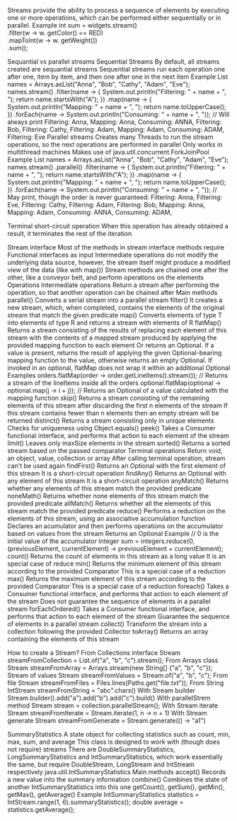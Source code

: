 Streams provide the ability to process a sequence of elements by executing one or more operations, 
  which can be performed either sequentially or in parallel. 
Example
    int sum = widgets.stream()                  
                .filter(w -> w. getColor() == RED)                  
                .mapToInt(w -> w. getWeight())                  
                .sum();

Sequantial vs parallel streams
  Sequential Streams
    By default, all streams created are sequantial streams
    Sequential streams run each operation one after one, item by item, and then one after one in the next item
    Example
      List<String> names = Arrays.asList("Anna", "Bob", "Cathy", "Adam", "Eve");
      names.stream()
            .filter(name -> {
                System.out.println("Filtering: " + name + ", ");
                return name.startsWith("A"); })
            .map(name -> {
                System.out.println("Mapping: " + name + ", ");
                return name.toUpperCase(); })
            .forEach(name -> System.out.println("Consuming: " + name + ", "));
      // Will always print Filtering: Anna, Mapping: Anna, Consuming: ANNA, Filtering: Bob, 
          Filtering: Cathy, Filtering: Adam, Mapping: Adam, Consuming: ADAM, Filtering: Eve
  Parallel streams
    Creates many Threads to run the stream operations, so the next operations are performed in parallel
    Only works in multithread machines
    Makes use of java.util.concurrent.ForkJoinPool
    Example
      List<String> names = Arrays.asList("Anna", "Bob", "Cathy", "Adam", "Eve");
      names.stream()
            .parallel()
            .filter(name -> {
                System.out.println("Filtering: " + name + ", ");
                return name.startsWith("A"); })
            .map(name -> {
                System.out.println("Mapping: " + name + ", ");
                return name.toUpperCase(); })
            .forEach(name -> System.out.println("Consuming: " + name + ", "));
      // May print, though the order is never guaranteed: Filtering: Anna, Filtering: Eve, Filtering: Cathy, 
        Filtering: Adam, Filtering: Bob, Mapping: Anna, Mapping: Adam, Consuming: ANNA, Consuming: ADAM, 

Terminal short-circuit operation
  When this operation has already obtained a result, it terminates the rest of the iteration  

Stream interface
  Most of the methods in stream interface methods require Functional interfaces as input
  Intermediate operations do not modify the underlying data source,
    however, the stream itself might produce a modified view of the data (like with map())
  Stream methods are chained one after the other, like a conveyor belt, 
    and perform operations on the elements
  Operations
    Intermediate operations
      Return a stream after performing the operation, so that another operation can be chained after
      Main methods
        parallel()
          Converts a serial stream into a parallel stream
        filter()
          It creates a new stream, which, when completed, contains the elements of the original stream that match the given predicate
        map()
          Converts elements of type T into elements of type R and returns a stream with elements of R
        flatMap()
          Returns a stream consisting of the results of replacing each element of this stream 
            with the contents of a mapped stream produced by applying the provided mapping function to each element
          Or returns an Optional. If a value is present, returns the result of applying the given Optional-bearing mapping 
            function to the value, otherwise returns an empty Optional. 
            If invoked in an optional, flatMap does not wrap it within an additional Optional
          Examples
            orders.flatMap(order -> order.getLineItems().stream()); // Returns a stream of the lineItems inside all the orders
            optional.flatMap(optional -> optional.map(j -> i + j)); // Returns an Optional of a value calculated with the mapping function
        skip()
          Returns a stream consisting of the remaining elements of this stream after discarding the first n elements of the stream
          If this stream contains fewer than n elements then an empty stream will be returned
        distinct()
          Returns a stream consisting only in unique elements 
          Checks for uniqueness using Object.equals()
        peek()
          Takes a Consumer functional interface, and performs that action to each element of the stream
        limit()
          Leaves only maxSize elements in the stream
        sorted()
          Returns a sorted stream based on the passed comparator
    Terminal operations
      Return void, an object, value, collection or array
      After calling terminal operation, stream can't be used again
        findFirst()
          Returns an Optional with the first element of this stream
          It is a short-circuit operation
        findAny()
          Returns an Optional with any element of this stream
          It is a short-circuit operation
        anyMatch()
          Returns whether any elements of this stream match the provided predicate
        noneMath()
          Returns whether none elements of this stream match the provided predicate
        allMatch()
          Returns whether all the elements of this stream match the provided predicate
        reduce()
          Performs a reduction on the elements of this stream, using an associative accumulation function
          Declares an acumulator and then performs operations on the accumulator based on values from the stream
          Returns an Optional
          Example 
            // 0 is the initial value of the accumulator
            Integer sum = integers.reduce(0, (previousElement, currentElement) -> previousElement + currentElement); 
        count()
          Returns the count of elements in this stream as a long value
          It is an special case of reduce
        min() 
          Returns the minimum element of this stream according to the provided Comparator
          This is a special case of a reduction
        max()
          Returns the maximum element of this stream according to the provided Comparator
          This is a special case of a reduction
        foreach()
          Takes a Consumer functional interface, and performs that action to each element of the stream
          Does not guarantee the sequence of elements in a parallel stream
        forEachOrdered()
          Takes a Consumer functional interface, and performs that action to each element of the stream
          Guarantee the sequence of elements in a parallel stream
        collect()
          Transform the stream into a collection following the provided Collector
        toArray()
          Returns an array containing the elements of this stream

How to create a Stream?
  From Collections interface 
    Stream<String> streamFromCollection = List.of("a", "b", "c").stream();
  From Arrays class 
    Stream<String> streamFromArray = Arrays.stream(new String[] {"a", "b", "c"});
  Stream of values
    Stream<String> streamFromValues = Stream.of("a", "b", "c");
  From file
    Stream<String> streamFromFiles = Files.lines(Paths.get("file.txt"));
  From String
    IntStream streamFromString = "abc".chars()
  With Stream builder
    Stream.builder().add("a").add("b").add("c").build()
  With parallelStrem method
    Stream<String> stream = collection.parallelStream();
  With Stream iterate
    Stream<Integer> streamFromlterate = Stream.iterate(1, n -> n + 1)
  With Stream generate
    Stream<String> streamFromGenerate = Stream.generate(() -> "a1")

SummaryStatistics
  A state object for collecting statistics such as count, min, max, sum, and average
  This class is designed to work with (though does not require) streams
  There are DoubleSummaryStatistics, LongSummaryStatistics and IntSummaryStatistics, which work essentially the same,
    but require DoubleStream, LongStream and IntStream respectively
  java.util.IntSummaryStatistics
    Main methods
      accept()
        Records a new value into the summary information
      combine()
        Combines the state of another IntSummaryStatistics into this one
      getCount(), getSum(), getMin(), getMax(), getAverage()
    Example
      IntSummaryStatistics statistics = IntStream.range(1, 6).summaryStatistics();
      double average = statistics.getAverage();